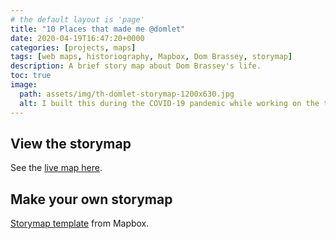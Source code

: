 ```yaml
---
# the default layout is 'page'
title: "10 Places that made me @domlet"
date: 2020-04-19T16:47:20+0000
categories: [projects, maps]
tags: [web maps, historiography, Mapbox, Dom Brassey, storymap]
description: A brief story map about Dom Brassey's life.
toc: true
image:
  path: assets/img/th-domlet-storymap-1200x630.jpg
  alt: I built this during the COVID-19 pandemic while working on the technical documentation team at Mapbox in San Francisco.
---
```


## View the storymap

See the [live map here](https://domlet.github.io/storymap/).

## Make your own storymap

[Storymap template](https://mapbox.com/solutions/interactive-storytelling) from Mapbox.
